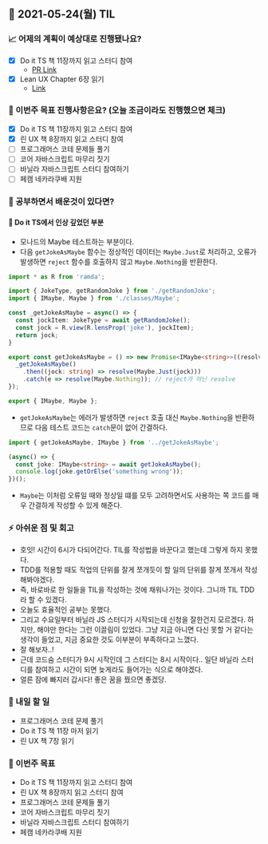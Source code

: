 ## 📆 2021-05-24(월) TIL

### 📈 어제의 계획이 예상대로 진행됐나요?
- [x] Do it TS 책 11장까지 읽고 스터디 참여
  - [PR Link](https://github.com/saseungmin/typescript_programming_study/pull/12)
- [x] Lean UX Chapter 6장 읽기
  - [Link](https://github.com/saseungmin/reading_books_record_repository/tree/master/LEAN-UX/Part%202/Chapter%206)

### 🦄 이번주 목표 진행사항은요? (오늘 조금이라도 진행했으면 체크)
- [x] Do it TS 책 11장까지 읽고 스터디 참여
- [x] 린 UX 책 8장까지 읽고 스터디 참여
- [ ] 프로그래머스 코테 문제들 풀기
- [ ] 코어 자바스크립트 마무리 짓기
- [ ] 바닐라 자바스크립트 스터디 참여하기
- [ ] 페캠 네카라쿠배 지원

### 🤔 공부하면서 배운것이 있다면?
#### 🎈 Do it TS에서 인상 깊었던 부분
- 모나드의 Maybe 테스트하는 부분이다.
- 다음 `getJokeAsMaybe` 함수는 정상적인 데이터는 `Maybe.Just`로 처리하고, 오류가 발생하면 `reject` 함수를 호출하지 않고 `Maybe.Nothing`을 반환한다.

```ts
import * as R from 'ramda';

import { JokeType, getRandomJoke } from './getRandomJoke';
import { IMaybe, Maybe } from './classes/Maybe';

const _getJokeAsMaybe = async() => {
  const jockItem: JokeType = await getRandomJoke();
  const jock = R.view(R.lensProp('joke'), jockItem);
  return jock;
}

export const getJokeAsMaybe = () => new Promise<IMaybe<string>>((resolve, reject) => {
  _getJokeAsMaybe()
    .then((jock: string) => resolve(Maybe.Just(jock)))
    .catch(e => resolve(Maybe.Nothing)); // reject가 아닌 resolve
});

export { IMaybe, Maybe };
```

- `getJokeAsMaybe`는 에러가 발생하면 `reject` 호출 대신 `Maybe.Nothing`을 반환하므로 다음 테스트 코드는 `catch`문이 없어 간결하다.

```ts
import { getJokeAsMaybe, IMaybe } from '../getJokeAsMaybe';

(async() => {
  const joke: IMaybe<string> = await getJokeAsMaybe();
  console.log(joke.getOrElse('something wrong'));
})();
```

- `Maybe`는 이처럼 오류일 때와 정상일 떄를 모두 고려하면서도 사용하는 쪽 코드를 매우 간결하게 작성할 수 있게 해준다.


### ⚡ 아쉬운 점 및 회고
- 호잇! 시간이 6시가 다되어간다. TIL를 작성법을 바꾼다고 했는데 그렇게 하지 못했다.
- TDD를 적용할 때도 작업의 단위를 잘게 쪼개듯이 할 일의 단위를 잘게 쪼개서 작성해봐야겠다.
- 즉, 바로바로 한 일들을 TIL을 작성하는 것에 채워나가는 것이다. 그니까 TIL TDD라 할 수 있겠다.
- 오늘도 효율적인 공부는 못했다.
- 그리고 수요일부터 바닐라 JS 스터디가 시작되는데 신청을 잘한건지 모르겠다. 하지만, 해야만 한다는 그런 이끌림이 있었다. 그냥 지금 아니면 다신 못할 거 같다는 생각이 들었고, 지금 중요한 것도 이부분이 부족하다고 느꼈다.
- 잘 해보자..!
- 근데 코드숨 스터디가 9시 시작인데 그 스터디는 8시 시작이다.. 일단 바닐라 스터디를 참여하고 시간이 되면 늦게라도 들어가는 식으로 해야겠다.
- 얼른 잠에 빠지러 갑시다! 좋은 꿈을 꿨으면 좋겠당.

### 🚀 내일 할 일
- 프로그래머스 코테 문제 풀기
- Do it TS 책 11장 마저 읽기
- 린 UX 책 7장 읽기

### 🎯 이번주 목표
- Do it TS 책 11장까지 읽고 스터디 참여
- 린 UX 책 8장까지 읽고 스터디 참여
- 프로그래머스 코테 문제들 풀기
- 코어 자바스크립트 마무리 짓기
- 바닐라 자바스크립트 스터디 참여하기
- 페캠 네카라쿠배 지원

